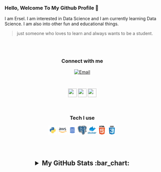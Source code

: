 ### Hello, Welcome To My Github Profile 👋

I am Ersel. I am interested in Data Science and I am currently learning Data Science. I am also into other fun and educational things.
> just someone who loves to learn and always wants to be a student.

<br/>
<br/>

<h3 align="center">Connect with me</h3>
<p align="center">
<a href="mailto:ersel.kizmaz@gmail.com"><img alt="Email" src="https://img.shields.io/badge/Email-ersel.kizmaz@gmail.com-blue?style=flat&logo=gmail"></a>
</p>
<br/>

<div align="center">

[<img height="28" width="28" src="https://unpkg.com/simple-icons@v7/icons/linkedin.svg" />][1]
[<img height="28" width="28" src="https://unpkg.com/simple-icons@v7/icons/medium.svg" />][2]
[<img height="28" width="28" src="https://unpkg.com/simple-icons@v7/icons/twitter.svg" />][3]

</div>
<br/>


<h3 align="center">Tech I use</h3>
<p align="center">
<img src="https://raw.githubusercontent.com/github/explore/80688e429a7d4ef2fca1e82350fe8e3517d3494d/topics/python/python.png" width="28" height="28">
<img src="https://raw.githubusercontent.com/github/explore/80688e429a7d4ef2fca1e82350fe8e3517d3494d/topics/aws/aws.png" width="28" height="28">
<img src="https://raw.githubusercontent.com/github/explore/80688e429a7d4ef2fca1e82350fe8e3517d3494d/topics/sql/sql.png" width="28" height="28">
<img src="https://raw.githubusercontent.com/github/explore/80688e429a7d4ef2fca1e82350fe8e3517d3494d/topics/postgresql/postgresql.png" width="28" height="28">
<img src="https://raw.githubusercontent.com/github/explore/80688e429a7d4ef2fca1e82350fe8e3517d3494d/topics/docker/docker.png" width="28" height="28">
<img src="https://raw.githubusercontent.com/github/explore/80688e429a7d4ef2fca1e82350fe8e3517d3494d/topics/html/html.png" width="28" height="28">
<img src="https://raw.githubusercontent.com/github/explore/80688e429a7d4ef2fca1e82350fe8e3517d3494d/topics/css/css.png" width="28" height="28">
</p>
<br/>
<br/>


<h2><details align="center"> <summary>My GitHub Stats :bar_chart: </summary>
  <br/>
  <img src="https://github-readme-stats.vercel.app/api?username=mrkizmaz&show_icons=true&theme=tokyonight" width="350" height="180">
  <img src="https://github-readme-stats.vercel.app/api/top-langs/?username=mrkizmaz&langs_count=8&theme=tokyonight" height="180">
</details> </h2>


[1]: https://www.linkedin.com/in/mrkizmaz/
[2]: https://medium.com/@mrkizmaz
[3]: https://twitter.com/mrkizmaz